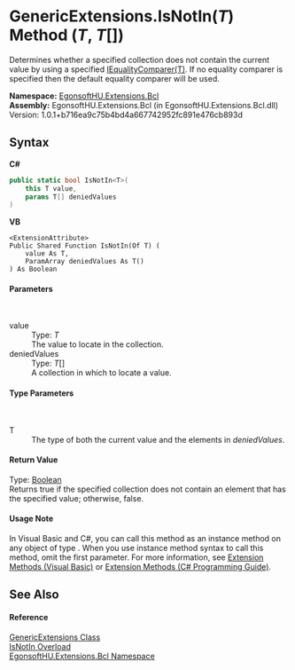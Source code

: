 # GenericExtensions.IsNotIn(*T*) Method (*T*, *T*[])
 

Determines whether a specified collection does not contain the current value by using a specified <a href="https://docs.microsoft.com/dotnet/api/system.collections.generic.iequalitycomparer-1" target="_blank" rel="noopener noreferrer">IEqualityComparer(T)</a>. If no equality comparer is specified then the default equality comparer will be used.

**Namespace:**&nbsp;<a href="N_EgonsoftHU_Extensions_Bcl.md">EgonsoftHU.Extensions.Bcl</a><br />**Assembly:**&nbsp;EgonsoftHU.Extensions.Bcl (in EgonsoftHU.Extensions.Bcl.dll) Version: 1.0.1+b716ea9c75b4bd4a667742952fc891e476cb893d

## Syntax

**C#**<br />
``` C#
public static bool IsNotIn<T>(
	this T value,
	params T[] deniedValues
)

```

**VB**<br />
``` VB
<ExtensionAttribute>
Public Shared Function IsNotIn(Of T) ( 
	value As T,
	ParamArray deniedValues As T()
) As Boolean
```


#### Parameters
&nbsp;<dl><dt>value</dt><dd>Type: *T*<br />The value to locate in the collection.</dd><dt>deniedValues</dt><dd>Type: *T*[]<br />A collection in which to locate a value.</dd></dl>

#### Type Parameters
&nbsp;<dl><dt>T</dt><dd>The type of both the current value and the elements in *deniedValues*.</dd></dl>

#### Return Value
Type: <a href="https://docs.microsoft.com/dotnet/api/system.boolean" target="_blank" rel="noopener noreferrer">Boolean</a><br />Returns true if the specified collection does not contain an element that has the specified value; otherwise, false.

#### Usage Note
In Visual Basic and C#, you can call this method as an instance method on any object of type . When you use instance method syntax to call this method, omit the first parameter. For more information, see <a href="https://docs.microsoft.com/dotnet/visual-basic/programming-guide/language-features/procedures/extension-methods" target="_blank" rel="noopener noreferrer">Extension Methods (Visual Basic)</a> or <a href="https://docs.microsoft.com/dotnet/csharp/programming-guide/classes-and-structs/extension-methods" target="_blank" rel="noopener noreferrer">Extension Methods (C# Programming Guide)</a>.

## See Also


#### Reference
<a href="T_EgonsoftHU_Extensions_Bcl_GenericExtensions.md">GenericExtensions Class</a><br /><a href="Overload_EgonsoftHU_Extensions_Bcl_GenericExtensions_IsNotIn.md">IsNotIn Overload</a><br /><a href="N_EgonsoftHU_Extensions_Bcl.md">EgonsoftHU.Extensions.Bcl Namespace</a><br />